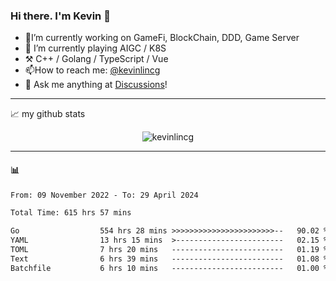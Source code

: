 ### Hi there. I'm Kevin 👋

- 🔭I’m currently working on GameFi, BlockChain, DDD, Game Server
- 🌱 I’m currently playing AIGC / K8S
-   :hammer_and_pick: C++ / Golang / TypeScript / Vue
- 📫How to reach me: [@kevinlincg](https://twitter.com/kevinlincg) 
-   :thought_balloon: Ask me anything at [Discussions](https://github.com/kevinlincg/kevinlincg/issues/new)!

---

📈 my github stats

<p align="center"> <img src="https://github-readme-stats-ouuan.vercel.app/api?username=kevinlincg&theme=dark&show_icons=true&count_private=true" alt="kevinlincg" />

---

#### :bar_chart: 

<!--START_SECTION:waka-->

```txt
From: 09 November 2022 - To: 29 April 2024

Total Time: 615 hrs 57 mins

Go                  554 hrs 28 mins >>>>>>>>>>>>>>>>>>>>>>>--   90.02 %
YAML                13 hrs 15 mins  >------------------------   02.15 %
TOML                7 hrs 20 mins   -------------------------   01.19 %
Text                6 hrs 39 mins   -------------------------   01.08 %
Batchfile           6 hrs 10 mins   -------------------------   01.00 %
```

<!--END_SECTION:waka-->
